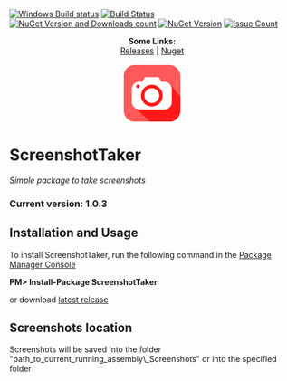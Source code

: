 [![Windows Build status](https://ci.appveyor.com/api/projects/status/github/elv1s42/screenshottaker?branch=master&svg=true)](https://ci.appveyor.com/project/elv1s42/screenshottaker/branch/master)
[![Build Status](https://travis-ci.org/elv1s42/ScreenshotTaker.svg)](https://travis-ci.org/elv1s42/ScreenshotTaker)
[![NuGet Version and Downloads count](https://buildstats.info/nuget/ScreenshotTaker)](https://www.nuget.org/packages/ScreenshotTaker)
[![NuGet Version](https://img.shields.io/nuget/v/ScreenshotTaker.svg)](https://www.nuget.org/packages/ScreenshotTaker)
[![Issue Count](https://codeclimate.com/github/elv1s42/ScreenshotTaker/badges/issue_count.svg)](https://codeclimate.com/github/elv1s42/ScreenshotTaker)

<p align="center">
  <b>Some Links:</b><br>
  <a href="https://github.com/elv1s42/ScreenshotTaker/releases">Releases</a> |
  <a href="https://www.nuget.org/packages/ScreenshotTaker">Nuget</a> 
  <br><br>
  <img src="https://github.com/elv1s42/ScreenshotTaker/blob/master/Icon.png?raw=true" alt="Project icon">
</p>

# ScreenshotTaker
_Simple package to take screenshots_

### Current version: 1.0.3

##  Installation and Usage

To install ScreenshotTaker, run the following command in the [Package Manager Console](http://docs.nuget.org/docs/start-here/using-the-package-manager-console) 

**PM> Install-Package ScreenshotTaker**

or download [latest release](https://github.com/elv1s42/ScreenshotTaker/releases)

##  Screenshots location

Screenshots will be saved into the folder "path_to_current_running_assembly\\_Screenshots" 
or into the specified folder
